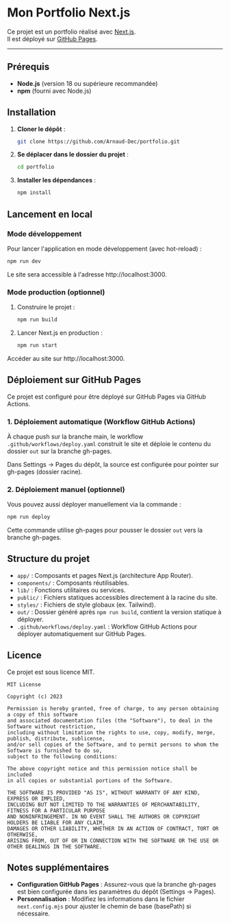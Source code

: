 # Mon Portfolio Next.js

Ce projet est un portfolio réalisé avec [Next.js](https://nextjs.org/).  
Il est déployé sur [GitHub Pages](https://arnaud-dec.github.io/portfolio/).

---

## Prérequis

- **Node.js** (version 18 ou supérieure recommandée)
- **npm** (fourni avec Node.js)

## Installation

1. **Cloner le dépôt** :
   ```bash
   git clone https://github.com/Arnaud-Dec/portfolio.git
   ```

2. **Se déplacer dans le dossier du projet** :
   ```bash
   cd portfolio
   ```

3. **Installer les dépendances** :
   ```bash
   npm install
   ```

## Lancement en local

### Mode développement

Pour lancer l'application en mode développement (avec hot-reload) :
```bash
npm run dev
```

Le site sera accessible à l'adresse http://localhost:3000.

### Mode production (optionnel)

1. Construire le projet :
   ```bash
   npm run build
   ```

2. Lancer Next.js en production :
   ```bash
   npm run start
   ```

Accéder au site sur http://localhost:3000.

## Déploiement sur GitHub Pages

Ce projet est configuré pour être déployé sur GitHub Pages via GitHub Actions.

### 1. Déploiement automatique (Workflow GitHub Actions)

À chaque push sur la branche main, le workflow `.github/workflows/deploy.yaml` construit le site et déploie le contenu du dossier `out` sur la branche gh-pages.

Dans Settings → Pages du dépôt, la source est configurée pour pointer sur gh-pages (dossier racine).

### 2. Déploiement manuel (optionnel)

Vous pouvez aussi déployer manuellement via la commande :
```bash
npm run deploy
```

Cette commande utilise gh-pages pour pousser le dossier `out` vers la branche gh-pages.

## Structure du projet

- `app/` : Composants et pages Next.js (architecture App Router).
- `components/` : Composants réutilisables.
- `lib/` : Fonctions utilitaires ou services.
- `public/` : Fichiers statiques accessibles directement à la racine du site.
- `styles/` : Fichiers de style globaux (ex. Tailwind).
- `out/` : Dossier généré après `npm run build`, contient la version statique à déployer.
- `.github/workflows/deploy.yaml` : Workflow GitHub Actions pour déployer automatiquement sur GitHub Pages.

## Licence

Ce projet est sous licence MIT.

```
MIT License

Copyright (c) 2023

Permission is hereby granted, free of charge, to any person obtaining a copy of this software 
and associated documentation files (the "Software"), to deal in the Software without restriction, 
including without limitation the rights to use, copy, modify, merge, publish, distribute, sublicense, 
and/or sell copies of the Software, and to permit persons to whom the Software is furnished to do so, 
subject to the following conditions:

The above copyright notice and this permission notice shall be included 
in all copies or substantial portions of the Software.

THE SOFTWARE IS PROVIDED "AS IS", WITHOUT WARRANTY OF ANY KIND, EXPRESS OR IMPLIED, 
INCLUDING BUT NOT LIMITED TO THE WARRANTIES OF MERCHANTABILITY, FITNESS FOR A PARTICULAR PURPOSE 
AND NONINFRINGEMENT. IN NO EVENT SHALL THE AUTHORS OR COPYRIGHT HOLDERS BE LIABLE FOR ANY CLAIM, 
DAMAGES OR OTHER LIABILITY, WHETHER IN AN ACTION OF CONTRACT, TORT OR OTHERWISE, 
ARISING FROM, OUT OF OR IN CONNECTION WITH THE SOFTWARE OR THE USE OR OTHER DEALINGS IN THE SOFTWARE.
```

## Notes supplémentaires

- **Configuration GitHub Pages** : Assurez-vous que la branche gh-pages est bien configurée dans les paramètres du dépôt (Settings → Pages).
- **Personnalisation** : Modifiez les informations dans le fichier `next.config.mjs` pour ajuster le chemin de base (basePath) si nécessaire.
